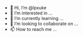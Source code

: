 - 👋 Hi, I’m @lpxuke
- 👀 I’m interested in ...
- 🌱 I’m currently learning ...
- 💞️ I’m looking to collaborate on ...
- 📫 How to reach me ...

<!---
lpxuke/lpxuke is a ✨ special ✨ repository because its `README.md` (this file) appears on your GitHub profile.
You can click the Preview link to take a look at your changes.
--->
